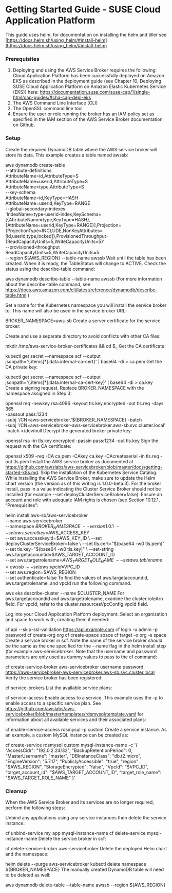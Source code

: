 # Getting Started Guide - SUSE Cloud Application Platform

This guide uses helm, for documentation on installing the helm and tiller see [https://docs.helm.sh/using_helm/#install-helm](https://docs.helm.sh/using_helm/#install-helm)

### Prerequisites
1. Deploying and using the AWS Service Broker requires the following:
Cloud Application Platform has been successfully deployed on Amazon EKS as described in the deployment guide (see Chapter 10, Deploying SUSE Cloud Application Platform on Amazon Elastic Kubernetes Service (EKS)) here: https://documentation.suse.com/suse-cap/1/single-html/cap-guides/#cha-cap-depl-eks
2. The AWS Command Line Interface (CLI)
3. The OpenSSL command line tool
4. Ensure the user or role running the broker has an IAM policy set as specified in the IAM section of the AWS Service Broker documentation on Github.

### Setup
Create the required DynamoDB table where the AWS service broker will store its data. This example creates a table named awssb:

aws dynamodb create-table \
		--attribute-definitions \
			AttributeName=id,AttributeType=S \
			AttributeName=userid,AttributeType=S \
			AttributeName=type,AttributeType=S \
		--key-schema \
			AttributeName=id,KeyType=HASH \
			AttributeName=userid,KeyType=RANGE \
		--global-secondary-indexes \
			'IndexName=type-userid-index,KeySchema=[{AttributeName=type,KeyType=HASH},{AttributeName=userid,KeyType=RANGE}],Projection={ProjectionType=INCLUDE,NonKeyAttributes=[id,userid,type,locked]},ProvisionedThroughput={ReadCapacityUnits=5,WriteCapacityUnits=5}' \
		--provisioned-throughput \
			ReadCapacityUnits=5,WriteCapacityUnits=5 \
		--region ${AWS_REGION} --table-name awssb
Wait until the table has been created. When it is ready, the TableStatus will change to ACTIVE. Check the status using the describe-table command:

aws dynamodb describe-table --table-name awssb
(For more information about the describe-table command, see https://docs.aws.amazon.com/cli/latest/reference/dynamodb/describe-table.html.)

Set a name for the Kubernetes namespace you will install the service broker to. This name will also be used in the service broker URL:

BROKER_NAMESPACE=aws-sb
Create a server certificate for the service broker:

Create and use a separate directory to avoid conflicts with other CA files:

mkdir /tmp/aws-service-broker-certificates && cd $_
Get the CA certificate:

kubectl get secret --namespace scf --output jsonpath='{.items[*].data.internal-ca-cert}' | base64 -di > ca.pem
Get the CA private key:

kubectl get secret --namespace scf --output jsonpath='{.items[*].data.internal-ca-cert-key}' | base64 -di > ca.key
Create a signing request. Replace BROKER_NAMESPACE with the namespace assigned in Step 3:

openssl req -newkey rsa:4096 -keyout tls.key.encrypted -out tls.req -days 365 \
  -passout pass:1234 \
  -subj '/CN=aws-servicebroker.'${BROKER_NAMESPACE} -batch \
  -subj '/CN=aws-servicebroker-aws-servicebroker.aws-sb.svc.cluster.local' -batch
  </dev/null
Decrypt the generated broker private key:

openssl rsa -in tls.key.encrypted -passin pass:1234 -out tls.key
Sign the request with the CA certificate:

openssl x509 -req -CA ca.pem -CAkey ca.key -CAcreateserial -in tls.req -out tls.pem
Install the AWS service broker as documented at https://github.com/awslabs/aws-servicebroker/blob/master/docs/getting-started-k8s.md. Skip the installation of the Kubernetes Service Catalog. While installing the AWS Service Broker, make sure to update the Helm chart version (the version as of this writing is 1.0.0-beta.3). For the broker install, pass in a value indicating the Cluster Service Broker should not be installed (for example --set deployClusterServiceBroker=false). Ensure an account and role with adequate IAM rights is chosen (see Section 10.12.1, “Prerequisites”:

helm install aws-sb/aws-servicebroker \
	     --name aws-servicebroker \
	     --namespace $BROKER_NAMESPACE \
	     --version 1.0.1 \
	     --set aws.secretkey=$AWS_ACCESS_KEY \
	     --set aws.accesskeyid=$AWS_KEY_ID \
	     --set deployClusterServiceBroker=false \
	     --set tls.cert="$(base64 -w0 tls.pem)" \
	     --set tls.key="$(base64 -w0 tls.key)" \
	     --set-string aws.targetaccountid=$AWS_TARGET_ACCOUNT_ID \
	     --set aws.targetrolename=$AWS_TARGET_ROLE_NAME \
	     --set aws.tablename=awssb \
	     --set aws.vpcid=$VPC_ID \
	     --set aws.region=$AWS_REGION \
	     --set authenticate=false
To find the values of aws.targetaccoundid, aws.targetrolename, and vpcId run the following command.

aws eks describe-cluster --name $CLUSTER_NAME
For aws.targetaccoundid and aws.targetrolename, examine the cluster.roleArn field. For vpcId, refer to the cluster.resourcesVpcConfig.vpcId field.

Log into your Cloud Application Platform deployment. Select an organization and space to work with, creating them if needed:

cf api --skip-ssl-validation https://api.example.com
cf login -u admin -p password
cf create-org org
cf create-space space
cf target -o org -s space
Create a service broker in scf. Note the name of the service broker should be the same as the one specified for the --name flag in the helm install step (for example aws-servicebroker. Note that the username and password parameters are only used as dummy values to pass to the cf command:

cf create-service-broker aws-servicebroker username password https://aws-servicebroker-aws-servicebroker.aws-sb.svc.cluster.local
Verify the service broker has been registered:

cf service-brokers
List the available service plans:

cf service-access
Enable access to a service. This example uses the -p to enable access to a specific service plan. See https://github.com/awslabs/aws-servicebroker/blob/master/templates/rdsmysql/template.yaml for information about all available services and their associated plans:

cf enable-service-access rdsmysql -p custom
Create a service instance. As an example, a custom MySQL instance can be created as:

cf create-service rdsmysql custom mysql-instance-name -c '{
  "AccessCidr": "192.0.2.24/32",
  "BackupRetentionPeriod": 0,
  "MasterUsername": "master",
  "DBInstanceClass": "db.t2.micro",
  "EngineVersion": "5.7.17",
  "PubliclyAccessible": "true",
  "region": "$AWS_REGION",
  "StorageEncrypted": "false",
  "VpcId": "$VPC_ID",
  "target_account_id": "$AWS_TARGET_ACCOUNT_ID",
  "target_role_name": "$AWS_TARGET_ROLE_NAME"
}'

### Cleanup
When the AWS Service Broker and its services are no longer required, perform the following steps:

Unbind any applications using any service instances then delete the service instance:

cf unbind-service my_app mysql-instance-name
cf delete-service mysql-instance-name
Delete the service broker in scf:

cf delete-service-broker aws-servicebroker
Delete the deployed Helm chart and the namespace:

helm delete --purge aws-servicebroker
kubectl delete namespace ${BROKER_NAMESPACE}
The manually created DynamoDB table will need to be deleted as well:

aws dynamodb delete-table --table-name awssb --region ${AWS_REGION}
